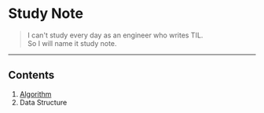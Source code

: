 # Study Note
> I can't study every day as an engineer who writes TIL.   
> So I will name it study note.   
---
## Contents
1. [Algorithm](https://github.com/hyeonisism/study-note/blob/master/src/main/java/algorithm/README.md, "alogrithm README.md")
2. Data Structure
